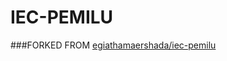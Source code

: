 IEC-PEMILU
======

###FORKED FROM [egiathamaershada/iec-pemilu](https://www.github.com/egiathamaershada/iec-pemilu)
